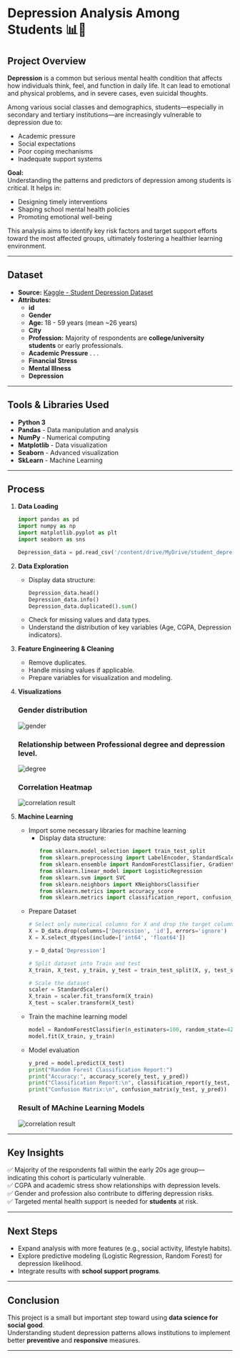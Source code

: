 
# Depression Analysis Among Students 📊🧠

## Project Overview

**Depression** is a common but serious mental health condition that affects how individuals think, feel, and function in daily life. It can lead to emotional and physical problems, and in severe cases, even suicidal thoughts.

Among various social classes and demographics, students—especially in secondary and tertiary institutions—are increasingly vulnerable to depression due to:

- Academic pressure  
- Social expectations  
- Poor coping mechanisms  
- Inadequate support systems  

**Goal:**  
Understanding the patterns and predictors of depression among students is critical. It helps in:

- Designing timely interventions  
- Shaping school mental health policies  
- Promoting emotional well-being  

This analysis aims to identify key risk factors and target support efforts toward the most affected groups, ultimately fostering a healthier learning environment.

---

## Dataset

- **Source:** [Kaggle - Student Depression Dataset](https://www.kaggle.com/datasets/adilshamim8/student-depression-dataset)
- **Attributes:**
  - **id**
  - **Gender**
  - **Age:** 18 - 59 years (mean ~26 years)
  - **City**
  - **Profession:** Majority of respondents are **college/university students** or early professionals.
  - **Academic Pressure**
   .
   .
   .
  - **Financial Stress**
  - **Mental Illness**
  - **Depression**
    
---

## Tools & Libraries Used

- **Python 3**
- **Pandas** - Data manipulation and analysis  
- **NumPy** - Numerical computing  
- **Matplotlib** - Data visualization  
- **Seaborn** - Advanced visualization
- **SkLearn** - Machine Learning

---

## Process

1. **Data Loading**
    ```python
    import pandas as pd
    import numpy as np
    import matplotlib.pyplot as plt
    import seaborn as sns
    
    Depression_data = pd.read_csv('/content/drive/MyDrive/student_depression_dataset.csv')
    ```

2. **Data Exploration**
    - Display data structure:
        ```python
        Depression_data.head()
        Depression_data.info()
        Depression_data.duplicated().sum()
        ```
    - Check for missing values and data types.
    - Understand the distribution of key variables (Age, CGPA, Depression indicators).

3. **Feature Engineering & Cleaning**
    - Remove duplicates.
    - Handle missing values if applicable.
    - Prepare variables for visualization and modeling.

4. **Visualizations**
    ### Gender distribution
   ![gender](gender.png)
    ### Relationship between Professional degree and depression level.
   ![degree](degree.png)
    ### Correlation Heatmap
   ![correlation result](correlation%20result.png)

6. **Machine Learning**
    - Import some necessary libraries for machine learning
      - Display data structure:
        ```python
        from sklearn.model_selection import train_test_split
        from sklearn.preprocessing import LabelEncoder, StandardScaler
        from sklearn.ensemble import RandomForestClassifier, GradientBoostingClassifier
        from sklearn.linear_model import LogisticRegression
        from sklearn.svm import SVC
        from sklearn.neighbors import KNeighborsClassifier
        from sklearn.metrics import accuracy_score
        from sklearn.metrics import classification_report, confusion_matrix, accuracy_score
        ```
    - Prepare Dataset
        ```python
        # Select only numerical columns for X and drop the target column
        X = D_data.drop(columns=['Depression', 'id'], errors='ignore')
        X = X.select_dtypes(include=['int64', 'float64'])
        
        y = D_data['Depression']

        # Split dataset into Train and test
        X_train, X_test, y_train, y_test = train_test_split(X, y, test_size=0.2, random_state=42)

        # Scale the dataset
        scaler = StandardScaler()
        X_train = scaler.fit_transform(X_train)
        X_test = scaler.transform(X_test)
        ```
    - Train the machine learning model
        ```python
        model = RandomForestClassifier(n_estimators=100, random_state=42)
        model.fit(X_train, y_train)
        ```
    - Model evaluation
       ```python
       y_pred = model.predict(X_test)
      print("Random Forest Classification Report:")
      print("Accuracy:", accuracy_score(y_test, y_pred))
      print("Classification Report:\n", classification_report(y_test, y_pred))
      print("Confusion Matrix:\n", confusion_matrix(y_test, y_pred))
       ```

     ### Result of MAchine Learning Models
     ![correlation result](correlation%20result.png)

---

## Key Insights

✅ Majority of the respondents fall within the early 20s age group—indicating this cohort is particularly vulnerable.  
✅ CGPA and academic stress show relationships with depression levels.  
✅ Gender and profession also contribute to differing depression risks.  
✅ Targeted mental health support is needed for **students** at risk.

---

## Next Steps

- Expand analysis with more features (e.g., social activity, lifestyle habits).
- Explore predictive modeling (Logistic Regression, Random Forest) for depression likelihood.
- Integrate results with **school support programs**.

---

## Conclusion

This project is a small but important step toward using **data science for social good**.  
Understanding student depression patterns allows institutions to implement better **preventive** and **responsive** measures.

---

